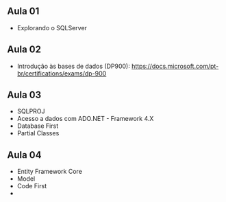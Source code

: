 ## Aula 01
- Explorando o SQLServer

## Aula 02
- Introdução às bases de dados (DP900): https://docs.microsoft.com/pt-br/certifications/exams/dp-900

## Aula 03
- SQLPROJ
- Acesso a dados com ADO.NET - Framework 4.X
- Database First
- Partial Classes

## Aula 04
- Entity Framework Core
- Model
- Code First
-
